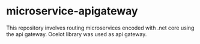 # microservice-apigateway
This repository involves routing microservices encoded with .net core using the api gateway. Ocelot library was used as api gateway.
